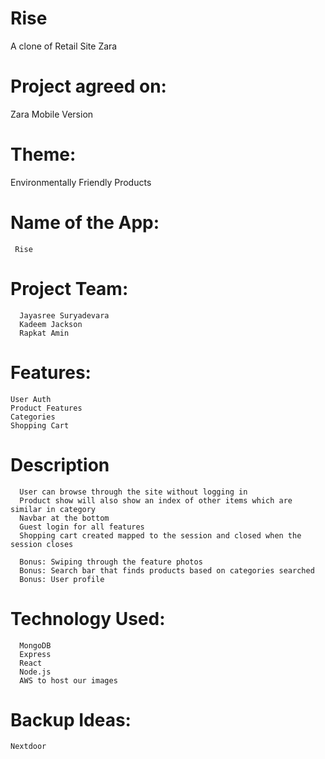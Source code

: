 # Rise
A clone of Retail Site Zara

# Project agreed on: 
  Zara Mobile Version
  
# Theme: 
  Environmentally Friendly Products
# Name of the App: 
     Rise

# Project Team: 	
	  Jayasree Suryadevara
	  Kadeem Jackson
	  Rapkat Amin

# Features: 	
	User Auth
	Product Features
	Categories
	Shopping Cart

# Description
	  User can browse through the site without logging in 
	  Product show will also show an index of other items which are similar in category
	  Navbar at the bottom
	  Guest login for all features
	  Shopping cart created mapped to the session and closed when the session closes

	  Bonus: Swiping through the feature photos
	  Bonus: Search bar that finds products based on categories searched
	  Bonus: User profile
	  
# Technology Used:
	  MongoDB
	  Express
	  React
	  Node.js
	  AWS to host our images

# Backup Ideas:
	Nextdoor
		
